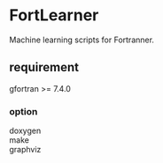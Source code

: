 # FortLearner
Machine learning scripts for Fortranner.  

## requirement
gfortran >= 7.4.0  

### option
doxygen  
make  
graphviz

